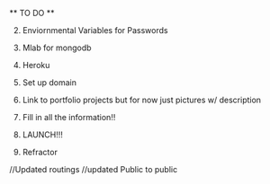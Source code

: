 ** TO DO **


2) Enviornmental Variables for Passwords

3) Mlab for mongodb

4) Heroku

5) Set up domain

7) Link to portfolio projects but for now just pictures w/ description

8) Fill in all the information!!

9) LAUNCH!!!

10) Refractor


//Updated routings
//updated Public to public